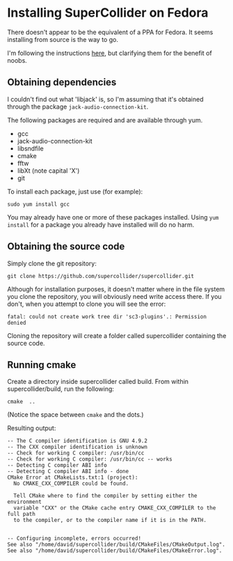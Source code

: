 # Installing SuperCollider on Fedora

There doesn't appear to be the equivalent of a PPA for Fedora. It seems installing from source is the way to go.

I'm following the instructions [here](https://github.com/supercollider/supercollider/blob/master/README_LINUX.md), but clarifying them for the benefit of noobs.

## Obtaining dependencies

I couldn't find out what 'libjack' is, so I'm assuming that it's obtained through the package `jack-audio-connection-kit`.

The following packages are required and are available through yum.

* gcc
* jack-audio-connection-kit
* libsndfile
* cmake
* fftw
* libXt (note capital 'X')
* git

To install each package, just use (for example):

    sudo yum install gcc

You may already have one or more of these packages installed. Using `yum install` for a package you already have installed will do no harm.

## Obtaining the source code

Simply clone the git repository:

    git clone https://github.com/supercollider/supercollider.git

Although for installation purposes, it doesn't matter where in the file system you clone the repository, you will obviously need write access there. If you don't, when you attempt to clone you will see the error:

    fatal: could not create work tree dir 'sc3-plugins'.: Permission denied

Cloning the repository will create a folder called supercollider containing the source code.

## Running cmake

Create a directory inside supercollider called build. From within supercollider/build, run the following:

    cmake  ..

(Notice the space between `cmake` and the dots.)

Resulting output:

    -- The C compiler identification is GNU 4.9.2
    -- The CXX compiler identification is unknown
    -- Check for working C compiler: /usr/bin/cc
    -- Check for working C compiler: /usr/bin/cc -- works
    -- Detecting C compiler ABI info
    -- Detecting C compiler ABI info - done
    CMake Error at CMakeLists.txt:1 (project):
      No CMAKE_CXX_COMPILER could be found.
    
      Tell CMake where to find the compiler by setting either the environment
      variable "CXX" or the CMake cache entry CMAKE_CXX_COMPILER to the full path
      to the compiler, or to the compiler name if it is in the PATH.
    
    
    -- Configuring incomplete, errors occurred!
    See also "/home/david/supercollider/build/CMakeFiles/CMakeOutput.log".
    See also "/home/david/supercollider/build/CMakeFiles/CMakeError.log".





